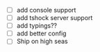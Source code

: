 - [ ] add console support
- [ ] add tshock server support 
- [ ] add typings??
- [ ] add better config
- [ ] Ship on high seas